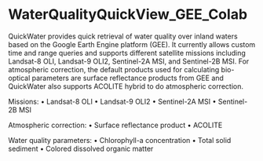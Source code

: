 # WaterQualityQuickView_GEE_Colab
QuickWater provides quick retrieval of water quality over inland waters based on the Google Earth Engine platform (GEE). It currently allows custom time and range queries and supports different satellite missions including Landsat-8 OLI, Landsat-9 OLI2, Sentinel-2A MSI, and Sentinel-2B MSI. For atmospheric correction, the default products used for calculating bio-optical parameters are surface reflectance products from GEE and QuickWater also supports ACOLITE hybrid to do atmospheric correction.

Missions:
•	Landsat-8 OLI
•	Landsat-9 OLI2
•	Sentinel-2A MSI
•	Sentinel-2B MSI

Atmospheric correction:
•	Surface reflectance product
•	ACOLITE

Water quality parameters:
•	Chlorophyll-a concentration 
•	Total solid sediment
•	Colored dissolved organic matter
